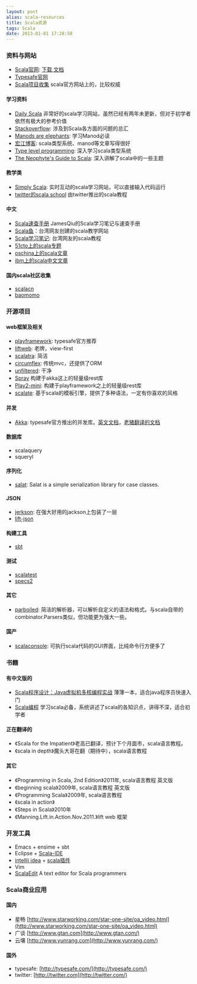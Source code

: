 ```yaml
---
layout: post
alias: scala-resources
title: Scala资源
tags: Scala
date: 2013-01-01 17:28:50
---
```


### 资料与网站

*   [Scala官网](http://scala-lang.org/): [下载](http://www.scala-lang.org/downloads),[文档](http://www.scala-lang.org/api/current/index.html)
*   [Typesafe官网](http://typesafe.com/)
*   [Scala项目收集](https://wiki.scala-lang.org/display/SW/Tools+and+Libraries#ToolsandLibraries-Messaging) scala官方网站上的，比较权威

#### 学习资料

*   [Daily Scala](http://daily-scala.blogspot.com/) 非常好的scala学习网站，虽然已经有两年未更新，但对于初学者依然有极大的参考价值
*   [Stackoverflow](http://stackoverflow.com/tags/scala/info): 涉及到Scala各方面的问题的总汇
*   [Manods are elephants](http://james-iry.blogspot.com/2007/09/monads-are-elephants-part-1.html): 学习Manod必读
*   [宏江博客](http://hongjiang.info/scala): scala类型系统、manod等文章写得很好
*   [Type level programming](http://apocalisp.wordpress.com/2010/06/08/type-level-programming-in-scala/): 深入学习scala类型系统
*   [The Neophyte's Guide to Scala](http://danielwestheide.com/scala/neophytes.html): 深入讲解了scala中的一些主题

#### 教学类

*   [Simply Scala](http://www.simplyscala.com/): 实时互动的scala学习网站，可以直接输入代码运行
*   [twitter的scala school](http://twitter.github.com/scala_school/index.html) 由twitter推出的scala教程

#### 中文

*   [Scala速查手册](http://qiujj.com/static/Scala-Handbook.htm) JamesQiu的Scala学习笔记与速查手册
*   [Scala鱼](http://scala.wisdomfish.org/)：台湾网友创建的scala教学网站
*   [Scala学习笔记](http://caterpillar.onlyfun.net/Gossip/Scala/index.html): 台湾网友的scala教程
*   [51cto上的scala专题](http://developer.51cto.com/art/200906/127830.htm)
*   [oschina上的scala文章](http://www.oschina.net/search?scope=blog&q=scala)
*   [ibm上的scala中文文章](http://www.ibm.com/search/csass/search/?q=scala&co=us&lo=zh-simplified&ibm-submit.x=8&ibm-submit.y=18&sn=&lang=en&cc=US&en=utf&hpp=)

#### 国内scala社区收集

*   [scalacn](http://www.scalacn.com/)
*   [baomomo](http://baomomo.com/)

### 开源项目

#### web框架及相关

*   [playframework](http://playframework.org/): typesafe官方推荐
*   [liftweb](http://liftweb.net/): 老牌，view-first
*   [scalatra](http://scalatra.org/): 简洁
*   [circumflex](http://circumflex.ru/): 传统mvc，还提供了ORM
*   [unfiltered](http://unfiltered.databinder.net/Unfiltered.html): 干净
*   [Spray](http://spray.cc/) 构建于akka这上的轻量级rest库
*   [Play2-mini](https://github.com/typesafehub/play2-mini/): 构建于playframework之上的轻量级rest库
*   [scalate](http://scalate.fusesource.org/): 基于scala的模板引擎，提供了多种语法，一定有你喜欢的风格

#### 并发

*   [Akka](http://akka.io/): typesafe官方推出的并发库。[英文文档](http://akka.io/docs/)，[老猪翻译的文档](http://www.gtan.com/akka_doc/intro/what-is-akka.html)

#### 数据库

*   scalaquery
*   squeryl

#### 序列化

*   [salat](https://github.com/novus/salat): Salat is a simple serialization library for case classes.

#### JSON

*   [jerkson](https://github.com/codahale/jerkson/): 在强大好用的jackson上包装了一层
*   [lift-json](https://github.com/lift/lift/tree/master/framework/lift-base/lift-json/)

#### 构建工具

*   [sbt](https://github.com/harrah/xsbt/wiki)

#### 测试

*   [scalatest](http://www.scalatest.org/)
*   [specs2](http://etorreborre.github.com/specs2/)

#### 其它

*   [parboiled](http://parboiled.org/): 简洁的解析器，可以解析自定义的语法和格式。与scala自带的combinator.Parsers类似，但功能更为强大一些。

#### 国产

*   [scalaconsole](https://bitbucket.org/centaur/scalaconsole/wiki/Home): 可执行scala代码的GUI界面，比纯命令行方便多了

### 书籍

#### 有中文版的

*   [Scala程序设计：Java虚拟机多核编程实战](http://book.douban.com/subject/4909629/) 薄薄一本，适合java程序员快速入门
*   [Scala编程](http://book.douban.com/subject/5377415/) 学习scala必备，系统讲述了scala的各知识点，讲得不深，适合初学者

#### 正在翻译的

*   《Scala for the Impatient》老高已翻译，预计下个月面市，scala语言教程。
*   《scala in depth》魔头大哥在翻（期待中），scala语言教程

#### 其它

*   《Programming in Scala, 2nd Edition》2011年, scala语言教程 英文版
*   《beginning scala》2009年, scala语言教程 英文版
*   《Programming Scala》2009年, scala语言教程
*   《scala in action》
*   《Steps in Scala》2010年
*   《Manning.Lift.in.Action.Nov.2011.》lift web 框架

### 开发工具

*   Emacs + ensime + sbt
*   Eclipse + [Scala-IDE](http://scala-ide.org/)
*   [intellij idea](http://www.jetbrains.com/idea/) + [scala插件](http://confluence.jetbrains.net/display/SCA/Scala+Plugin+for+IntelliJ+IDEA)
*   Vim
*   [ScalaEdit](http://code.google.com/p/scala-edit/) A text editor for Scala programmers

### Scala商业应用

#### 国内

*   星畅 [http://www.starworking.com/star-one-site/oa_video.html](http://www.starworking.com/star-one-site/oa_video.html)
*   广谈 [http://www.gtan.com](http://www.gtan.com/)
*   云壤 [http://www.yunrang.com](http://www.yunrang.com/)

#### 国外

*   typesafe: [http://typesafe.com/](http://typesafe.com/)
*   twitter: [http://twitter.com](http://twitter.com/)
